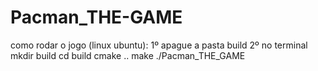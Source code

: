 # Pacman_THE-GAME

como rodar o jogo (linux ubuntu):
    1º apague a pasta build
    2º no terminal
        mkdir build
        cd build
        cmake ..
        make
        ./Pacman_THE_GAME